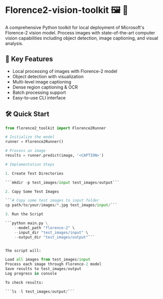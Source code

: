 # Florence2-vision-toolkit 🖼️ 🤖

A comprehensive Python toolkit for local deployment of Microsoft's Florence-2 vision model. Process images with state-of-the-art computer vision capabilities including object detection, image captioning, and visual analysis.

## 🚀 Key Features
- Local processing of images with Florence-2 model
- Object detection with visualization
- Multi-level image captioning
- Dense region captioning & OCR
- Batch processing support
- Easy-to-use CLI interface

## 🛠️ Quick Start
```python
from florence2_toolkit import Florence2Runner

# Initialize the model
runner = Florence2Runner()

# Process an image
results = runner.predict(image, '<CAPTION>')

# Implementation Steps

1. Create Test Directories

```mkdir -p test_images/input test_images/output```

2. Copy Some Test Images

```# Copy some test images to input folder
cp path/to/your/images/*.jpg test_images/input/```

3. Run the Script

```python main.py \
    --model_path "florence-2" \
    --input_dir "test_images/input" \
    --output_dir "test_images/output"```


The script will:

Load all images from test_images/input
Process each image through Florence-2 model
Save results to test_images/output
Log progress in console

To check results:

```ls -l test_images/output/```

